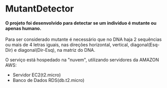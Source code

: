 # MutantDetector

#### O projeto foi desenvolvido para detectar se um indivíduo é mutante ou apenas humano.

Para ser considerado mutante é necessário que no DNA haja 2 sequências ou mais de 4 letras iguais, 
nas direções horizontal, vertical, diagonal(Esq-Dir) e diagonal(Dir-Esq), na matriz do DNA.

O serviço está hospedado na "nuvem", utilizando servidores da AMAZON AWS:
- Servidor EC2(t2.micro)
- Banco de Dados RDS(db.t2.micro) 
